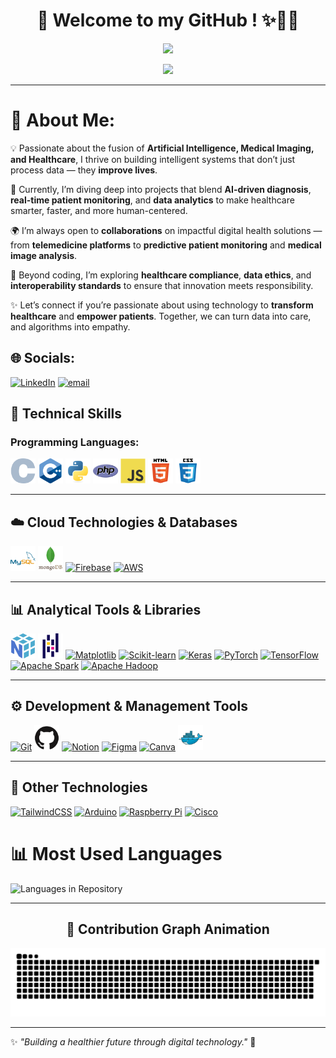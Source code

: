 <h1 align="center">👋 Welcome to my GitHub ! ✨👩‍💻</h1>

<p align="center">
  <img src="https://readme-typing-svg.herokuapp.com?font=Fira+Code&weight=500&size=25&duration=3000&pause=1000&color=4F9D9D&center=true&vCenter=true&width=850&lines=💡+Digital+Health+Engineering+Student;🤖+Building+the+Future+of+AI+in+Healthcare;🧠+Deep+Learning+%7C+Medical+Imaging+%7C+Data+Science;🌍+Turning+Data+into+Care+and+Innovation;🚀+Let's+Revolutionize+Healthcare+Together!">
</p>

<div align="center">
  <img height="200" src="https://media.giphy.com/media/M9gbBd9nbDrOTu1Mqx/giphy.gif"  />
</div>


---

# 💫 About Me:

💡 Passionate about the fusion of **Artificial Intelligence, Medical Imaging, and Healthcare**, I thrive on building intelligent systems that don’t just process data — they **improve lives**.  
   
🧠 Currently, I’m diving deep into projects that blend **AI-driven diagnosis**, **real-time patient monitoring**, and **data analytics** to make healthcare smarter, faster, and more human-centered.  

🌍 I’m always open to **collaborations** on impactful digital health solutions — from **telemedicine platforms** to **predictive patient monitoring** and **medical image analysis**.  

🚀 Beyond coding, I’m exploring **healthcare compliance**, **data ethics**, and **interoperability standards** to ensure that innovation meets responsibility.  

✨ Let’s connect if you’re passionate about using technology to **transform healthcare** and **empower patients**. Together, we can turn data into care, and algorithms into empathy.  


## 🌐 Socials: 
[![LinkedIn](https://img.shields.io/badge/LinkedIn-%230077B5.svg?logo=linkedin&logoColor=white)](https://www.linkedin.com/in/nada-benchaou-105514253/) [![email](https://img.shields.io/badge/Email-D14836?logo=gmail&logoColor=white)](mailto:bnadabenchaou@gmail.com) 


## 🧩 Technical Skills

<h3 align="left">Programming Languages:</h3>
<p align="left">
<a href="https://www.cprogramming.com/" target="_blank" rel="noreferrer"><img src="https://raw.githubusercontent.com/devicons/devicon/master/icons/c/c-original.svg" alt="C" width="40" height="40"/></a>
<a href="https://isocpp.org/" target="_blank" rel="noreferrer"><img src="https://raw.githubusercontent.com/devicons/devicon/master/icons/cplusplus/cplusplus-original.svg" alt="C++" width="40" height="40"/></a>
<a href="https://www.python.org" target="_blank" rel="noreferrer"><img src="https://raw.githubusercontent.com/devicons/devicon/master/icons/python/python-original.svg" alt="Python" width="40" height="40"/></a>
<a href="https://www.php.net/" target="_blank" rel="noreferrer"><img src="https://raw.githubusercontent.com/devicons/devicon/master/icons/php/php-original.svg" alt="PHP" width="40" height="40"/></a>
<a href="https://developer.mozilla.org/fr/docs/Web/JavaScript" target="_blank" rel="noreferrer"><img src="https://raw.githubusercontent.com/devicons/devicon/master/icons/javascript/javascript-original.svg" alt="JavaScript" width="40" height="40"/></a>
<a href="https://developer.mozilla.org/fr/docs/Web/HTML" target="_blank" rel="noreferrer"><img src="https://raw.githubusercontent.com/devicons/devicon/master/icons/html5/html5-original-wordmark.svg" alt="HTML5" width="40" height="40"/></a>
<a href="https://developer.mozilla.org/fr/docs/Web/CSS" target="_blank" rel="noreferrer"><img src="https://raw.githubusercontent.com/devicons/devicon/master/icons/css3/css3-original-wordmark.svg" alt="CSS3" width="40" height="40"/></a>
</p>

---

## ☁️ Cloud Technologies & Databases
<p align="left">
<a href="https://www.mysql.com/" target="_blank" rel="noreferrer"><img src="https://raw.githubusercontent.com/devicons/devicon/master/icons/mysql/mysql-original-wordmark.svg" alt="MySQL" width="40" height="40"/></a>
<a href="https://www.mongodb.com/" target="_blank" rel="noreferrer"><img src="https://raw.githubusercontent.com/devicons/devicon/master/icons/mongodb/mongodb-original-wordmark.svg" alt="MongoDB" width="40" height="40"/></a>
<a href="https://firebase.google.com/" target="_blank" rel="noreferrer"><img src="https://www.vectorlogo.zone/logos/firebase/firebase-icon.svg" alt="Firebase" width="40" height="40"/></a>
<a href="https://aws.amazon.com/" target="_blank" rel="noreferrer"><img src="https://www.vectorlogo.zone/logos/amazon_aws/amazon_aws-icon.svg" alt="AWS" width="40" height="40"/></a>
</p>

---

## 📊 Analytical Tools & Libraries
<p align="left">
<a href="https://numpy.org/" target="_blank" rel="noreferrer"><img src="https://raw.githubusercontent.com/devicons/devicon/master/icons/numpy/numpy-original.svg" alt="NumPy" width="40" height="40"/></a>
<a href="https://pandas.pydata.org/" target="_blank" rel="noreferrer"><img src="https://raw.githubusercontent.com/devicons/devicon/master/icons/pandas/pandas-original.svg" alt="Pandas" width="40" height="40"/></a>
<a href="https://matplotlib.org/" target="_blank" rel="noreferrer"><img src="https://upload.wikimedia.org/wikipedia/commons/8/84/Matplotlib_icon.svg" alt="Matplotlib" width="40" height="40"/></a>
<a href="https://scikit-learn.org/" target="_blank" rel="noreferrer"><img src="https://upload.wikimedia.org/wikipedia/commons/0/05/Scikit_learn_logo_small.svg" alt="Scikit-learn" width="40" height="40"/></a>
<a href="https://keras.io/" target="_blank" rel="noreferrer"><img src="https://upload.wikimedia.org/wikipedia/commons/a/ae/Keras_logo.svg" alt="Keras" width="40" height="40"/></a>
<a href="https://pytorch.org/" target="_blank" rel="noreferrer"><img src="https://www.vectorlogo.zone/logos/pytorch/pytorch-icon.svg" alt="PyTorch" width="40" height="40"/></a>
<a href="https://www.tensorflow.org/" target="_blank" rel="noreferrer"><img src="https://www.vectorlogo.zone/logos/tensorflow/tensorflow-icon.svg" alt="TensorFlow" width="40" height="40"/></a>
<a href="https://spark.apache.org/" target="_blank" rel="noreferrer"><img src="https://www.vectorlogo.zone/logos/apache_spark/apache_spark-icon.svg" alt="Apache Spark" width="40" height="40"/></a>
<a href="https://hadoop.apache.org/" target="_blank" rel="noreferrer"><img src="https://www.vectorlogo.zone/logos/apache_hadoop/apache_hadoop-icon.svg" alt="Apache Hadoop" width="40" height="40"/></a>
</p>

---

## ⚙️ Development & Management Tools
<p align="left">
<a href="https://git-scm.com/" target="_blank" rel="noreferrer"><img src="https://www.vectorlogo.zone/logos/git-scm/git-scm-icon.svg" alt="Git" width="40" height="40"/></a>
<a href="https://github.com/" target="_blank" rel="noreferrer"><img src="https://raw.githubusercontent.com/devicons/devicon/master/icons/github/github-original.svg" alt="GitHub" width="40" height="40"/></a>
<a href="https://www.notion.so/" target="_blank" rel="noreferrer"><img src="https://upload.wikimedia.org/wikipedia/commons/e/e9/Notion-logo.svg" alt="Notion" width="40" height="40"/></a>
<a href="https://www.figma.com/" target="_blank" rel="noreferrer"><img src="https://www.vectorlogo.zone/logos/figma/figma-icon.svg" alt="Figma" width="40" height="40"/></a>
<a href="https://www.canva.com/" target="_blank" rel="noreferrer"><img src="https://www.vectorlogo.zone/logos/canva/canva-icon.svg" alt="Canva" width="40" height="40"/></a>
<a href="https://www.docker.com/" target="_blank" rel="noreferrer"><img src="https://raw.githubusercontent.com/devicons/devicon/master/icons/docker/docker-original.svg" alt="Docker" width="40" height="40"/></a>
</p>

---

## 🔧 Other Technologies
<p align="left">
<a href="https://tailwindcss.com/" target="_blank" rel="noreferrer"><img src="https://www.vectorlogo.zone/logos/tailwindcss/tailwindcss-icon.svg" alt="TailwindCSS" width="40" height="40"/></a>
<a href="https://www.arduino.cc/" target="_blank" rel="noreferrer"><img src="https://cdn.worldvectorlogo.com/logos/arduino-1.svg" alt="Arduino" width="40" height="40"/></a>
<a href="https://www.raspberrypi.org/" target="_blank" rel="noreferrer"><img src="https://cdn.worldvectorlogo.com/logos/raspberry-pi.svg" alt="Raspberry Pi" width="40" height="40"/></a>
<a href="https://www.cisco.com/" target="_blank" rel="noreferrer"><img src="https://www.vectorlogo.zone/logos/cisco/cisco-icon.svg" alt="Cisco" width="40" height="40"/></a>
</p>


# 📊 Most Used Languages
![Languages in Repository](https://github-readme-stats.vercel.app/api/top-langs?username=BNAD-A&show_icons=true&locale=en&layout=compact)

---


<h2 align="center">🐍 Contribution Graph Animation</h2>

<img src="https://raw.githubusercontent.com/BNAD-A/BNAD-A/output/snake.svg" alt="Snake animation" />


---


✨ *"Building a healthier future through digital technology."* 🚀  
